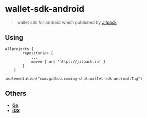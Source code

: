 # wallet-sdk-android

> wallet sdk for android which published by [Jitpack](https://jitpack.io/#coming-chat/wallet-sdk-android)

## Using


```
allprojects {
		repositories {
			...
			maven { url 'https://jitpack.io' }
		}
	}
```

```
implementation("com.github.coming-chat:wallet-sdk-android:Tag")
```

## Others

- [**Go**](https://github.com/coming-chat/wallet-SDK)
- [**IOS**](https://github.com/coming-chat/wallet-swift-package)
